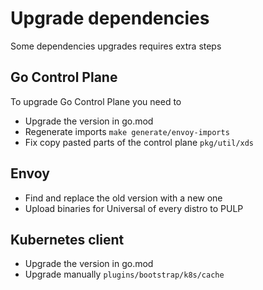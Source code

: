 # Upgrade dependencies

Some dependencies upgrades requires extra steps

## Go Control Plane

To upgrade Go Control Plane you need to

* Upgrade the version in go.mod
* Regenerate imports `make generate/envoy-imports`
* Fix copy pasted parts of the control plane `pkg/util/xds`

## Envoy

* Find and replace the old version with a new one
* Upload binaries for Universal of every distro to PULP

## Kubernetes client

* Upgrade the version in go.mod
* Upgrade manually `plugins/bootstrap/k8s/cache`
